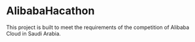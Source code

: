 # AlibabaHacathon
This project is built to meet the requirements of the competition of Alibaba Cloud in Saudi Arabia.
